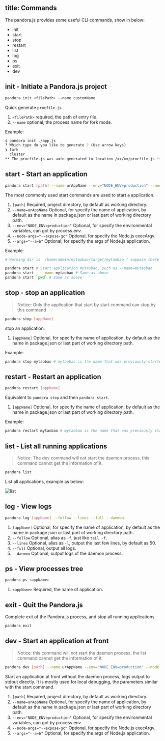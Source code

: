 title: Commands
---

The pandora.js provides some useful CLI commands, show in below:

- init
- start
- stop
- restart
- list
- log
- ps
- exit
- dev

## init - Initiate a Pandora.js project

```bash
pandora init <filePath> --name customName
```


Quick generate `procfile.js`.

1. `<filePath>` required, the path of entry file.
2. `--name` optional, the process name for fork mode.

Example:

```bash
$ pandora init ./app.js
? Which type do you like to generate ? (Use arrow keys)
❯ fork 
  cluster 
** The procfile.js was auto generated to location /xx/xx/procfile.js **
```
## start - Start an application

```bash
pandora start [path] --name urAppName --env="NODE_ENV=production" --node-args="--expose-gc"
```

The most commonly used start commands are used to start a application.

1. `[path]` Required, project directory, by default as working directory.
2. `--name=urAppName` Optional, for specify the name of application, by default as the name in package.json or last part of working directory path.
3. `--env="NODE_ENV=production"` Optional, for specify the environmental variables, can got by process.env.
4. `--node-args="--expose-gc"` Optional, for specify the Node.js execArgv.
4. `--args="--a=b"` Optional, for specify the args of Node.js application.

Example:

```bash
# Working dir is  /home/admin/mytaobao/target/mytaobao ( suppose there is no name in package.json )

pandora start # Start application mytaobao, such as --name=mytaobao
pandora start . --name mytaobao # Same as above
pandora start `pwd` # Same as above
```

## stop - stop an application

> Notice: Only the application that start by start command can stop by this command

```bash
pandora stop [appName]
```

stop an application.

1. `[appName]` Optional, for specify the name of application, by default as the name in package.json or last part of working directory path.

Example:

```bash
pandora stop mytaobao # mytaobao is the name that was previously started, and if you did't specified a name, that will automatically get name as well as start.
```

## restart - Restart an application

```bash
pandora restart [appName]
```

Equivalent to `pandora stop` and then `pandora start`.


1. `[appName]` Optional, for specify the name of application, by default as the name in package.json or last part of working directory path.

Example:

```bash
pandora restart mytaobao # mytaobao is the name that was previously started, and if you did't specified a name, that will automatically get name as well as start.
```

## list - List all running applications

> Notice: The dev command will not start the daemon process, this command cannot get the information of it.

```bash
pandora list
```

List all applications, example as below:

![list](https://img.alicdn.com/tfs/TB107mPeOqAXuNjy1XdXXaYcVXa-2646-330.png) 


## log - View logs

```bash
pandora log [appName] --follow --lines --full --daemon
```

1. `[appName]` Optional, for specify the name of application, by default as the name in package.json or last part of working directory path.
2. `--follow` Optional, alias as  `-f`, just like `tail -f`.
3. `--lines` Optional, alias as `-l`, output the last few lines, by default as 50.
4. `--full` Optional, output all logs.
5. `--daemon` Optional, output logs of the daemon process.

## ps - View processes tree

```bash
pandora ps <appName>
```

1. `<appName>` Required, the name of application.


## exit - Quit the Pandora.js

Complete exit of the Pandora.js process, and stop all running applications.

```bash
pandora exit
```

## dev - Start an application at front

> Notice: this command will not start the daemon process, the list command cannot get the information of it.

```bash
pandora dev [path] --name urAppName --env="NODE_ENV=production" --node-args="--expose-gc"
```

Start an application at front without the daemon process, logs output to stdout directly.
It is mostly used for local debugging, the parameters similar with the start command.

1. `[path]` Required, project directory, by default as working directory.
2. `--name=urAppName` Optional, for specify the name of application, by default as the name in package.json or last part of working directory path.
3. `--env="NODE_ENV=production"` Optional, for specify the environmental variables, can got by process.env.
4. `--node-args="--expose-gc"` Optional, for specify the Node.js execArgv.
4. `--args="--a=b"` Optional, for specify the args of Node.js application.


